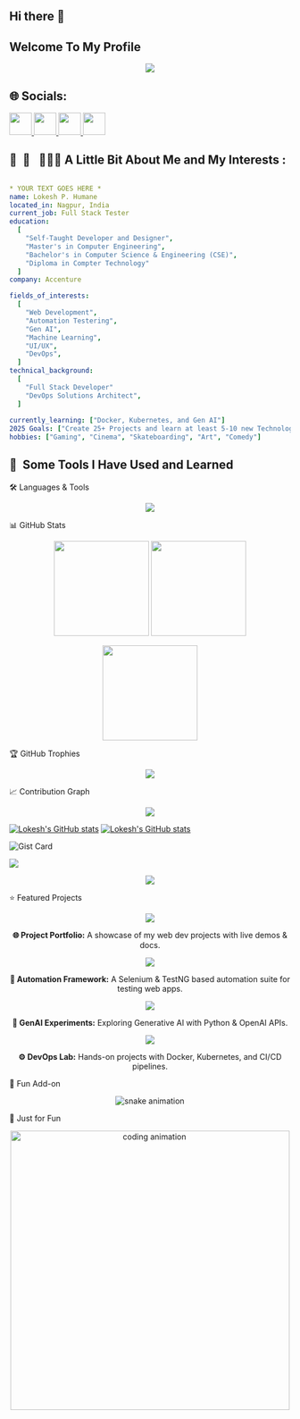 ## Hi there 👋
## Welcome To My Profile

<!--
**lokeshhumne07/lokeshhumne07** is a ✨ _special_ ✨ repository because its `README.md` (this file) appears on your GitHub profile.

Here are some ideas to get you started:

- 🔭 I’m currently working on ...
- 🌱 I’m currently learning ...
- 👯 I’m looking to collaborate on ...
- 🤔 I’m looking for help with ...
- 💬 Ask me about ...
- 📫 How to reach me: ...
- 😄 Pronouns: ...
- ⚡ Fun fact: ...
-->
<p align="center">
  <img src="https://capsule-render.vercel.app/api?type=waving&height=250&color=gradient&text=Lokesh%20Humane&desc=Sr%20Software%20Engineer&descSize=30&descAlignY=58&animation=fadeIn&descAlign=62&textBg=false&fontAlign=50&fontAlignY=40"/>
  
</p>
<h2>🌐 Socials: </h2> 
<p >
<a  href="https://www.instagram.com/">
  <img height="40" src="https://user-images.githubusercontent.com/46517096/166974368-9798f39f-1f46-499c-b14e-81f0a3f83a06.png"/>
  <img width="40"  src="https://github.com/user-attachments/assets/e726d827-a6e8-446b-83d9-ccc84efd4d15" />
   <img width="40"  src="https://github.com/user-attachments/assets/2a55ad76-d208-442a-9c3c-c162f882d274" />
  <img width="40"  src="https://github.com/user-attachments/assets/d3a29357-3c92-46ea-9e57-6decf97bb6c9" />

</a>
</p>

<p align="center">
<h2> 🚀 &nbsp;💫 &nbsp; 👨🏻‍💻  A Little Bit About Me and My Interests : </h2>
</p>

```yaml

* YOUR TEXT GOES HERE *
name: Lokesh P. Humane
located_in: Nagpur, India
current_job: Full Stack Tester
education:
  [
    "Self-Taught Developer and Designer",
    "Master's in Computer Engineering",
    "Bachelor's in Computer Science & Engineering (CSE)",
    "Diploma in Compter Technology"
  ]
company: Accenture

fields_of_interests:
  [
    "Web Development",
    "Automation Testering",
    "Gen AI",
    "Machine Learning",
    "UI/UX",
    "DevOps",
  ]
technical_background:
  [
    "Full Stack Developer"
    "DevOps Solutions Architect",
  ]
  
currently_learning: ["Docker, Kubernetes, and Gen AI"]
2025 Goals: ["Create 25+ Projects and learn at least 5-10 new Technologies."]
hobbies: ["Gaming", "Cinema", "Skateboarding", "Art", "Comedy"]
```

<h2> 🚀 &nbsp;Some Tools I Have Used and Learned</h2>
🛠️ Languages & Tools
<p align="center"> <a href="https://skillicons.dev"> <img src="https://skillicons.dev/icons?i=java,python,js,selenium,react,nodejs,express,html,css,bootstrap,tailwind,git,github,linux,docker,kubernetes,jenkins,postman,mysql,sqlite&perline=9" /> </a> </p>

<!--

<p align="left">
<img src="https://cdn.jsdelivr.net/gh/devicons/devicon/icons/vscode/vscode-original.svg" alt="vscode" width="45" height="45"/>
<img src="https://cdn.jsdelivr.net/gh/devicons/devicon/icons/bash/bash-original.svg" alt="bash" width="45" height="45"/>
<img width="50" height="50" alt="java" src="https://github.com/user-attachments/assets/21fd8666-a48b-4be6-bf4c-7c980127dde1" />
<img width="50" height="50" alt="eclipse" src="https://cdn.jsdelivr.net/gh/devicons/devicon@latest/icons/eclipse/eclipse-original-wordmark.svg" />
<img width="50" height="50" alt="image" src="https://github.com/user-attachments/assets/f5968490-cca8-4fc6-932b-c9240e880d4a" />
<img width="50" height="50" alt="image" src="https://github.com/user-attachments/assets/378fb960-6c5b-4316-8b3c-8f02f6b5833b" />
<img width="50" height="50" alt="image" src="https://github.com/user-attachments/assets/e9437418-b0ad-44b7-82d9-596e65e5cf96" />

-->  
</p>
📊 GitHub Stats
<p align="center"> <img src="https://github-readme-stats.vercel.app/api?username=lokeshhumne07&show_icons=true&theme=radical" height="170"/> <img src="https://streak-stats.demolab.com?user=lokeshhumne07&theme=radical&hide_border=false" height="170"/> </p> <p align="center"> <img src="https://github-readme-stats.vercel.app/api/top-langs/?username=lokeshhumne07&layout=compact&theme=radical" height="170"/> </p>
🏆 GitHub Trophies
<p align="center"> <img src="https://github-profile-trophy.vercel.app/?username=lokeshhumne07&theme=onedark&no-frame=true&row=1&column=6"/> </p>
📈 Contribution Graph
<p align="center"> <img src="https://github-readme-activity-graph.vercel.app/graph?username=lokeshhumne07&theme=react-dark"/> </p>


[![Lokesh's GitHub stats](https://github-readme-stats.vercel.app/api?username=lokeshhumne07)](https://github.com/lokeshhumne07/github-readme-stats)
[![Lokesh's GitHub stats](https://github-readme-stats.vercel.app/api?username=lokeshhumne07)](https://github.com/lokeshhumne07/github-readme-stats)

![Gist Card](https://github-readme-stats.vercel.app/api/gist?id=bbfce31e0217a3689c8d961a356cb10d)


<picture>
  <source
    srcset="https://github-readme-stats.vercel.app/api?username=lokeshhumne07&show_icons=true&theme=dark"
    media="(prefers-color-scheme: dark)"
  />
  <source
    srcset="https://github-readme-stats.vercel.app/api?username=lokeshhumne07&show_icons=true"
    media="(prefers-color-scheme: light), (prefers-color-scheme: no-preference)"
  />
  <img src="https://github-readme-stats.vercel.app/api?username=lokeshhumne07&show_icons=true" />
</picture>

<p align="center">
 <img src="https://capsule-render.vercel.app/api?type=waving&height=100&color=gradient&section=footer&textBg=false" />
</p>

⭐ Featured Projects
<p align="center"> <a href="https://github.com/lokeshhumne07/project-portfolio"> <img src="https://github-readme-stats.vercel.app/api/pin/?username=lokeshhumne07&repo=project-portfolio&theme=radical" /> </a> </p> <p align="center"><b>🌐 Project Portfolio:</b> A showcase of my web dev projects with live demos & docs.</p> <p align="center"> <a href="https://github.com/lokeshhumne07/automation-framework"> <img src="https://github-readme-stats.vercel.app/api/pin/?username=lokeshhumne07&repo=automation-framework&theme=radical" /> </a> </p> <p align="center"><b>🤖 Automation Framework:</b> A Selenium & TestNG based automation suite for testing web apps.</p> <p align="center"> <a href="https://github.com/lokeshhumne07/genai-experiments"> <img src="https://github-readme-stats.vercel.app/api/pin/?username=lokeshhumne07&repo=genai-experiments&theme=radical" /> </a> </p> <p align="center"><b>🧠 GenAI Experiments:</b> Exploring Generative AI with Python & OpenAI APIs.</p> <p align="center"> <a href="https://github.com/lokeshhumne07/devops-lab"> <img src="https://github-readme-stats.vercel.app/api/pin/?username=lokeshhumne07&repo=devops-lab&theme=radical" /> </a> </p> <p align="center"><b>⚙️ DevOps Lab:</b> Hands-on projects with Docker, Kubernetes, and CI/CD pipelines.</p>
🐍 Fun Add-on
<p align="center"> <img src="https://github.com/lokeshhumne07/lokeshhumne07/blob/output/github-contribution-grid-snake.svg" alt="snake animation"/> </p>
🎨 Just for Fun
<p align="center"> <img src="https://raw.githubusercontent.com/abhisheknaiidu/abhisheknaiidu/master/code.gif" width="500" alt="coding animation"/> </p>
<!--
![Snake animation](https://github.com/lokeshhumne07/lokeshhumne07/blob/output/github-contribution-grid-snake.svg)  
-->
